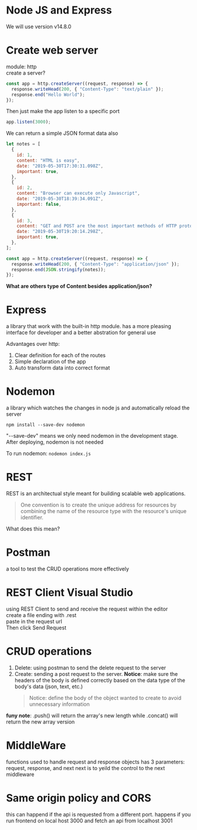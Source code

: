 # Node JS and Express

We will use version v14.8.0

# Create web server

module: http
<br >
create a server?

```javascript
const app = http.createServer((request, response) => {
  response.writeHead(200, { "Content-Type": "text/plain" });
  response.end("Hello World");
});
```

Then just make the app listen to a specific port

```javascript
app.listen(3000);
```

We can return a simple JSON format data also

```javascript
let notes = [
  {
    id: 1,
    content: "HTML is easy",
    date: "2019-05-30T17:30:31.098Z",
    important: true,
  },
  {
    id: 2,
    content: "Browser can execute only Javascript",
    date: "2019-05-30T18:39:34.091Z",
    important: false,
  },
  {
    id: 3,
    content: "GET and POST are the most important methods of HTTP protocol",
    date: "2019-05-30T19:20:14.298Z",
    important: true,
  },
];

const app = http.createServer((request, response) => {
  response.writeHead(200, { "Content-Type": "application/json" });
  response.end(JSON.stringify(notes));
});
```

<strong>What are others type of Content besides application/json?</strong>

# Express

a library that work with the built-in http module. has a more pleasing interface for developer and a better abstration for general use

Advantages over http:

1. Clear definition for each of the routes
2. Simple declaration of the app
3. Auto transform data into correct format

# Nodemon

a library which watches the changes in node js and automatically reload the server

```
npm install --save-dev nodemon
```

"--save-dev" means we only need nodemon in the development stage.
<br>
After deploying, nodemon is not needed
<br>

To run nodemon: <code>nodemon index.js</code>

# REST

REST is an architectual style meant for building scalable web applications.

> One convention is to create the unique address for resources by combining the name of the resource type with the resource's unique identifier.
> <br>

What does this mean?

# Postman

a tool to test the CRUD operations more effectively

# REST Client Visual Studio

using REST Client to send and receive the request within the editor\
create a file ending with .rest \
paste in the request url \
Then click Send Request

# CRUD operations

1. Delete: using postman to send the delete request to the server
2. Create: sending a post request to the server. **Notice**: make sure the headers of the body is defined correctly based on the data type of the body's data (json, text, etc.)
   > Notice: define the body of the object wanted to create to avoid unnecessary information

**funy note**: .push() will return the array's new length while .concat() will return the new array version

# MiddleWare

functions used to handle request and response objects
has 3 parameters: request, response, and next
next is to yeild the control to the next middleware

# Same origin policy and CORS

this can happend if the api is requested from a different port. happens if you run frontend on local host 3000 and fetch an api from localhost 3001
